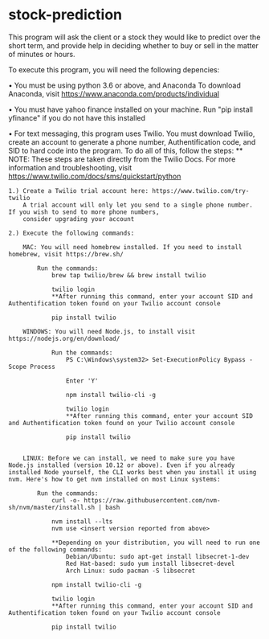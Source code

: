 # stock-prediction

This program will ask the client or a stock they would like to predict over the short term,
and provide help in deciding whether to buy or sell in the matter of minutes or hours. 


To execute this program, you will need the following depencies:

• You must be using python 3.6 or above, and Anaconda
  To download Anaconda, visit https://www.anaconda.com/products/individual

• You must have yahoo finance installed on your machine. Run "pip install yfinance" if you do not have this installed

• For text messaging, this program uses Twilio. You must download Twilio, create an account to generate a phone number,
  Authentification code, and SID to hard code into the program. To do all of this, follow the steps:
  ** NOTE: These steps are taken directly from the Twilio Docs. For more information and troubleshooting, visit 
           https://www.twilio.com/docs/sms/quickstart/python

    1.) Create a Twilio trial account here: https://www.twilio.com/try-twilio
        A trial account will only let you send to a single phone number. If you wish to send to more phone numbers, 
        consider upgrading your account

    2.) Execute the following commands:

        MAC: You will need homebrew installed. If you need to install homebrew, visit https://brew.sh/

            Run the commands:
                brew tap twilio/brew && brew install twilio

                twilio login
                **After running this command, enter your account SID and Authentification token found on your Twilio account console

                pip install twilio

        WINDOWS: You will need Node.js, to install visit https://nodejs.org/en/download/

                Run the commands:
                    PS C:\Windows\system32> Set-ExecutionPolicy Bypass -Scope Process

                    Enter 'Y'

                    npm install twilio-cli -g
        
                    twilio login
                    **After running this command, enter your account SID and Authentification token found on your Twilio account console

                    pip install twilio


        LINUX: Before we can install, we need to make sure you have Node.js installed (version 10.12 or above). Even if you already         installed Node yourself, the CLI works best when you install it using nvm. Here's how to get nvm installed on most Linux systems:

            Run the commands:
                curl -o- https://raw.githubusercontent.com/nvm-sh/nvm/master/install.sh | bash

                nvm install --lts
                nvm use <insert version reported from above>

                **Depending on your distribution, you will need to run one of the following commands:
                    Debian/Ubuntu: sudo apt-get install libsecret-1-dev
                    Red Hat-based: sudo yum install libsecret-devel
                    Arch Linux: sudo pacman -S libsecret

                npm install twilio-cli -g

                twilio login
                **After running this command, enter your account SID and Authentification token found on your Twilio account console

                pip install twilio
